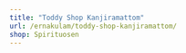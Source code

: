 ```yaml
---
title: "Toddy Shop Kanjiramattom"
url: /ernakulam/toddy-shop-kanjiramattom/
shop: Spirituosen
---
```

